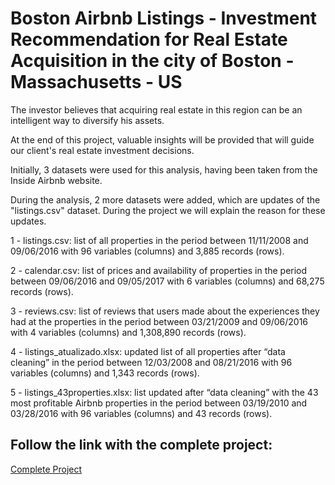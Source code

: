 # Boston Airbnb Listings - Investment Recommendation for Real Estate Acquisition in the city of Boston - Massachusetts - US

The investor believes that acquiring real estate in this region can be an intelligent way to diversify his assets.

At the end of this project, valuable insights will be provided that will guide our client's real estate investment decisions.

Initially, 3 datasets were used for this analysis, having been taken from the Inside Airbnb website.

During the analysis, 2 more datasets were added, which are updates of the "listings.csv" dataset. During the project we will explain the reason for these updates.

1 - listings.csv: list of all properties in the period between 11/11/2008 and 09/06/2016 with 96 variables (columns) and 3,885 records (rows).

2 - calendar.csv: list of prices and availability of properties in the period between 09/06/2016 and 09/05/2017 with 6 variables (columns) and 68,275 records (rows).

3 - reviews.csv: list of reviews that users made about the experiences they had at the properties in the period between 03/21/2009 and 09/06/2016 with 4 variables (columns) and 1,308,890 records (rows).

4 - listings_atualizado.xlsx: updated list of all properties after “data cleaning” in the period between 12/03/2008 and 08/21/2016 with 96 variables (columns) and 1,343 records (rows).

5 - listings_43properties.xlsx: list updated after “data cleaning” with the 43 most profitable Airbnb properties in the period between 03/19/2010 and 03/28/2016 with 96 variables (columns) and 43 records (rows).

## Follow the link with the complete project:
[Complete Project](https://bit.ly/final-project-boston-airbnb)

